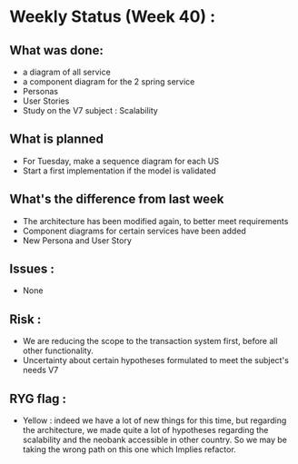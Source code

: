 # Weekly Status (Week 40) :

## What was done:

* a diagram of all service 
* a component diagram for the 2 spring service
* Personas
* User Stories
* Study on the V7 subject : Scalability

## What is planned

* For Tuesday, make a sequence diagram for each US
* Start a first implementation if the model is validated

## What's the difference from last week
* The architecture has been modified again, to better meet requirements
* Component diagrams for certain services have been added
* New Persona and User Story

## Issues : 

* None

## Risk : 

* We are reducing the scope to the transaction system first, before all other functionality.
* Uncertainty about certain hypotheses formulated to meet the subject's needs V7

## RYG flag : 

* Yellow : indeed we have a lot of new things for this time, but regarding the architecture, we made quite a lot of hypotheses 
regarding the scalability and the neobank accessible in other country. So we may be taking the wrong path on this one which 
Implies refactor.
